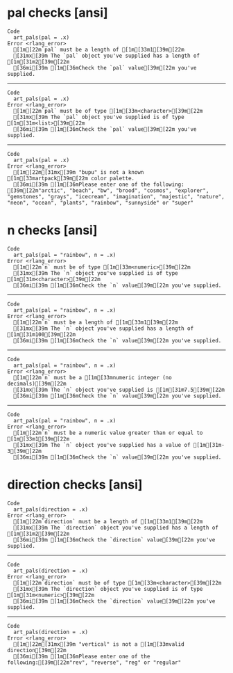 # pal checks [ansi]

    Code
      art_pals(pal = .x)
    Error <rlang_error>
      [1m[22m`pal` must be a length of [1m[33m1[39m[22m
      [31mx[39m The `pal` object you've supplied has a length of [1m[31m2[39m[22m
      [36mi[39m [1m[36mCheck the `pal` value[39m[22m you've supplied.

---

    Code
      art_pals(pal = .x)
    Error <rlang_error>
      [1m[22m`pal` must be of type [1m[33m<character>[39m[22m
      [31mx[39m The `pal` object you've supplied is of type [1m[31m<list>[39m[22m
      [36mi[39m [1m[36mCheck the `pal` value[39m[22m you've supplied.

---

    Code
      art_pals(pal = .x)
    Error <rlang_error>
      [1m[22m[31mx[39m "bupu" is not a known [1m[33martpack[39m[22m color palette.
      [36mi[39m [1m[36mPlease enter one of the following: [39m[22m"arctic", "beach", "bw", "brood", "cosmos", "explorer", "gemstones", "grays", "icecream", "imagination", "majestic", "nature", "neon", "ocean", "plants", "rainbow", "sunnyside" or "super"

# n checks [ansi]

    Code
      art_pals(pal = "rainbow", n = .x)
    Error <rlang_error>
      [1m[22m`n` must be of type [1m[33m<numeric>[39m[22m
      [31mx[39m The `n` object you've supplied is of type [1m[31m<character>[39m[22m
      [36mi[39m [1m[36mCheck the `n` value[39m[22m you've supplied.

---

    Code
      art_pals(pal = "rainbow", n = .x)
    Error <rlang_error>
      [1m[22m`n` must be a length of [1m[33m1[39m[22m
      [31mx[39m The `n` object you've supplied has a length of [1m[31m100[39m[22m
      [36mi[39m [1m[36mCheck the `n` value[39m[22m you've supplied.

---

    Code
      art_pals(pal = "rainbow", n = .x)
    Error <rlang_error>
      [1m[22m`n` must be a [1m[33mnumeric integer (no decimals)[39m[22m
      [31mx[39m The `n` object you've supplied is [1m[31m7.5[39m[22m
      [36mi[39m [1m[36mCheck the `n` value[39m[22m you've supplied.

---

    Code
      art_pals(pal = "rainbow", n = .x)
    Error <rlang_error>
      [1m[22m`n` must be a numeric value greater than or equal to [1m[33m1[39m[22m
      [31mx[39m The `n` object you've supplied has a value of [1m[31m-3[39m[22m
      [36mi[39m [1m[36mCheck the `n` value[39m[22m you've supplied.

# direction checks [ansi]

    Code
      art_pals(direction = .x)
    Error <rlang_error>
      [1m[22m`direction` must be a length of [1m[33m1[39m[22m
      [31mx[39m The `direction` object you've supplied has a length of [1m[31m2[39m[22m
      [36mi[39m [1m[36mCheck the `direction` value[39m[22m you've supplied.

---

    Code
      art_pals(direction = .x)
    Error <rlang_error>
      [1m[22m`direction` must be of type [1m[33m<character>[39m[22m
      [31mx[39m The `direction` object you've supplied is of type [1m[31m<numeric>[39m[22m
      [36mi[39m [1m[36mCheck the `direction` value[39m[22m you've supplied.

---

    Code
      art_pals(direction = .x)
    Error <rlang_error>
      [1m[22m[31mx[39m "vertical" is not a [1m[33mvalid direction[39m[22m
      [36mi[39m [1m[36mPlease enter one of the following:[39m[22m"rev", "reverse", "reg" or "regular"

